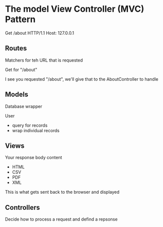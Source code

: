 # The model View Controller (MVC) Pattern

Get /about HTTP/1.1
Host: 127.0.0.1

## Routes
Matchers for teh URL that is requested

Get for "/about"

I see you requested "/about", we'll give that to the AboutController to handle

## Models
Database wrapper

User
* query for records
* wrap individual records

## Views
Your response body content
* HTML
* CSV
* PDF
* XML

This is what gets sent back to the browser and displayed

## Controllers
Decide how to process a request and defind a repsonse